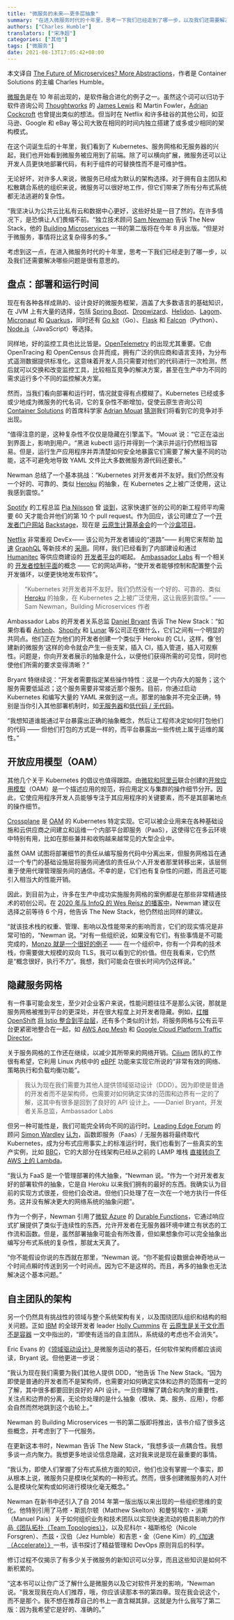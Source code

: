 ```yaml
---
title: "微服务的未来——更多层抽象"
summary: "在进入微服务时代的十年里，思考一下我们已经走到了哪一步，以及我们还需要解决哪些问题是很有意思的。"
authors: ["Charles Humble"]
translators: ["宋净超"]
categories: ["其他"]
tags: ["微服务"]
date: 2021-08-13T17:05:42+08:00
---
```


本文译自 [The Future of Microservices? More Abstractions](https://thenewstack.io/the-future-of-microservices-more-abstractions/)，作者是 Container Solutions 的主编 Charles Humble。

[微服务](https://thenewstack.io/category/microservices/)是在 10 年前出现的，是软件融合进化的例子之一。虽然这个词可以归功于软件咨询公司 [Thoughtworks](https://www.thoughtworks.com/) 的 [James Lewis](https://twitter.com/boicy) 和 Martin Fowler，[Adrian Cockcroft](https://www.linkedin.com/in/adriancockcroft/) 也曾提出类似的想法。但当时在 Netflix 和许多硅谷的其他公司，如亚马逊、Google 和 eBay 等公司大致在相同的时间内独立搭建了或多或少相同的架构模式。

在这个词诞生后的十年里，我们看到了 Kubernetes、服务网格和无服务器的兴起，我们也开始看到微服务被应用到了前端。除了可以横向扩展，微服务还可以让开发人员更快地部署代码，有利于组件的可替换性而不是可维护性。

无论好坏，对许多人来说，微服务已经成为默认的架构选择。对于拥有自主团队和松散耦合系统的组织来说，微服务可以很好地工作，但它们带来了所有分布式系统都无法逃避的复杂性。

“我坚决认为公共云比私有云和数据中心更好，这些好处是一目了然的。在许多情况下，是恐惧让人们畏缩不前。“独立技术顾问 [Sam Newman](https://www.linkedin.com/in/samnewman/) 告诉 The New Stack，他的 [Building Microservices](https://samnewman.io/books/building_microservices_2nd_edition/) 一书的第二版将在今年 8 月出版。“但是对于微服务，事情将比这复杂得多的多。”

考虑到这一点，在进入微服务时代的十年里，思考一下我们已经走到了哪一步，以及我们还需要解决哪些问题是很有意思的。

## 盘点：部署和运行时间

现在有各种各样成熟的、设计良好的微服务框架，涵盖了大多数语言的基础知识，在 JVM 上有大量的选择，包括 [Spring Boot](https://spring.io/projects/spring-boot)、[Dropwizard](https://www.dropwizard.io/en/latest/)、[Helidon](https://helidon.io/#/)、[Lagom](https://www.lagomframework.com/)、[Micronaut](https://micronaut.io/) 和 [Quarkus](https://quarkus.io/)，同时还有 [Go kit](https://github.com/go-kit/kit)（Go）、[Flask](https://flask.palletsprojects.com/en/2.0.x/) 和 [Falcon](https://falconframework.org/)（Python）、[Node.js](https://nodejs.org/en/)（JavaScript）等选择。

同样地，好的监控工具也比比皆是。[OpenTelemetry](https://thenewstack.io/getting-started-with-opentelemetry-for-java/) 的出现尤其重要。它由 OpenTracing 和 OpenCensus 合并而成，拥有广泛的供应商和语言支持，为分布式遥测数据提供标准化。这意味着开发人员只需要对他们的代码进行一次检测，然后就可以交换和改变监控工具，比较相互竞争的解决方案，甚至在生产中为不同的需求运行多个不同的监控解决方案。

然而，当我们看向部署和运行时，情况就变得有点模糊了。Kubernetes 已经或多或少地成为微服务的代名词，它的复杂性不断增加，促使云原生咨询公司 [Container Solutions](https://www.container-solutions.com/) 的首席科学家 [Adrian Mouat](https://twitter.com/adrianmouat) [猜测](https://blog.container-solutions.com/10-predictions-for-the-future-of-computing)我们将看到它的竞争对手出现。

“值得注意的是，这种复杂性不仅仅是隐藏在引擎盖下。“Mouat 说：“它正在溢出到界面上，影响到用户。“黑进 kubectl 运行并得到一个演示并运行仍然相当容易。但是，运行生产应用程序并弄清楚如何安全地暴露它们需要了解大量不同的功能，这不可避免地导致 YAML 文件比大多数微服务源代码还要长。”

Newman 总结了一个基本挑战：“Kubernetes 对开发者并不友好。我们仍然没有一个好的、可靠的、类似 [Heroku](https://www.heroku.com/) 的抽象，在 Kubernetes 之上被广泛使用，这让我感到震惊。”

[Spotify](https://www.spotify.com/) 的工程总监 [Pia Nilsson](https://www.linkedin.com/in/pia-nilsson-02b47b1/) 曾 [谈到](https://engineering.atspotify.com/2021/05/18/a-product-story-the-lessons-of-backstage-and-spotifys-autonomous-culture/)，这家快速扩张的公司的新工程师平均需要 60 天才能合并他们的第 10 个 pull request。作为回应，该公司建立了一个[开发者门户网站](https://thenewstack.io/design-a-better-kubernetes-experience-for-developers/) [Backstage](https://engineering.atspotify.com/2020/09/24/cloud-native-computing-foundation-accepts-backstage-as-a-sandbox-project/)，现在是 [云原生计算基金会](https://cncf.io/?utm_content=inline-mention)的一个[沙盒项目](https://backstage.io/)。

[Netflix](https://about.netflix.com/) 非常重视 DevEx—— 该公司为开发者铺设的“道路”—— 利用它来帮助 [加速](https://www.infoq.com/presentations/devex-netflix-graphql/) [GraphQL](https://graphql.org/) 等新技术的 [采用](https://www.infoq.com/presentations/devex-netflix-graphql/)。同样，我们已经看到了内部建设和通过 [Humanitec](https://humanitec.com/) 等供应商建设的 [开发者平台](https://info.container-solutions.com/the-rise-of-the-internal-developer-platform)的崛起。 [Ambassador Labs](https://www.getambassador.io/) 有一个相关的 [开发者控制平面](https://www.getambassador.io/developer-control-plane/)的概念 —— 它的网站声称，“使开发者能够控制和配置整个云开发循环，以便更快地发布软件”。

> “Kubernetes 对开发者并不友好。我们仍然没有一个好的、可靠的、类似 [Heroku](https://www.heroku.com/) 的抽象，在 Kubernetes 之上被广泛使用，这让我感到震惊。” ——Sam Newman，Building Microservices 作者

Ambassador Labs 的开发者关系总监 [Daniel Bryant](https://www.linkedin.com/in/danielbryantuk) 告诉 The New Stack：“如果你看看 [Airbnb](https://www.airbnb.com/)、[Shopify](https://www.shopify.com/) 和 [Lunar](https://tech.lunar.app/) 等公司正在做什么，它们之间有一个明显的共同点。他们正在为他们的开发者创建一个类似于 Heroku 的 CLI，这样，像’创建新的微服务’这样的命令就会产生一些支架，插入 CI，插入管道，插入可观察性。问题是，你向开发者展示的抽象是什么，以便他们获得所需的可见性，同时也使他们所需的要求变得清晰？”

Bryant 特继续说：“开发者需要指定某些操作特性：这是一个内存大的服务；这个服务需要低延迟；这个服务需要非常接近那个服务。目前，你通过启动 Kubernetes 和编写大量的 YAML 来做到这一点。那里的抽象并不完全正确，特别是当你引入其他部署机制时，如[无服务器](https://thenewstack.io/category/serverless/)和[低代码 / 无代码](https://thenewstack.io/how-low-code-can-help-enterprise-software-development/)。

“我想知道谁能通过平台暴露出正确的抽象概念，然后让工程师决定如何打包他们的代码 —— 但他们打包的方式是一样的，而平台暴露出一些传统上属于运维的属性。”

## 开放应用模型（OAM）

其他几个关于 Kubernetes 的倡议也值得跟踪。由[微软和阿里云](https://thenewstack.io/open-application-model-build-the-next-generation-of-cloud-native-applications/)联合创建的[开放应用模型](https://oam.dev/)（OAM）是一个描述应用的规范，将应用定义与集群的操作细节分开。因此，它使应用程序开发人员能够专注于其应用程序的关键要素，而不是其部署地点的操作细节。

[Crossplane](https://crossplane.io/) 是 [OAM](https://thenewstack.io/oam-the-kubernetes-application-model-bridging-development-and-deployment/) 的 Kubernetes 特定实现。它可以被企业用来在各种基础设施和云供应商之间建立和运维一个内部平台即服务（PaaS），这使得它在多云环境中特别有用，比如在那些兼并和收购越来越常见的大型企业中。

虽然 OAM 试图将部署细节的责任从编写服务代码中分离出来，但服务网格旨在通过一个专门的基础设施层将服务间通信的责任从个人开发者那里转移出来，该层侧重于使用代理管理服务间的通信。不幸的是，它们也有复杂性的问题，而且还可能引入相当大的性能开销。

因此，到目前为止，许多在生产中成功实施服务网格的案例都是在那些非常精通技术的初创公司。在 [2020 年与 InfoQ 的 Wes Reisz 的播客中](https://www.infoq.com/podcasts/monolith-microservices/?)，Newman 建议在选择之前等待 6 个月，他告诉 The New Stack，他仍然给出同样的建议。

“就该技术栈的权重、管理、影响以及性能带来的影响而言，它们的现实情况是非常可怕的，“Newman 说。“对有一些组织说，如果没有它们，有些事情是不可能完成的，[Monzo 就是一个很好的例子](https://monzo.com/blog/2019/04/03/deploying-envoy-proxy) —— 在一个组织中，你有一个异构的技术栈，你需要做大规模的双向 TLS，我可以看到它的价值。但在我看来，它仍然是“概念很好，执行不力”。我想，我们可能会在很长时间内仍这样说。”

## 隐藏服务网格

有一件事可能会发生，至少对企业客户来说，性能问题往往不是那么尖锐，那就是服务网格被推到平台的更深处，并在很大程度上对开发者隐藏。例如，[红帽 OpenShift](https://www.openshift.com/try?utm_content=inline-mention) [将 Istio 整合到平台层](https://www.openshift.com/blog/istio-on-openshift-in-2020)，还有多个类似的计划，将服务网格与公有云平台更紧密地整合在一起，如 [AWS App Mesh](https://aws.amazon.com/app-mesh/?aws-app-mesh-blogs.sort-by=item.additionalFields.createdDate&aws-app-mesh-blogs.sort-order=desc&whats-new-cards.sort-by=item.additionalFields.postDateTime&whats-new-cards.sort-order=desc) 和 [Google Cloud Platform Traffic Director](https://cloud.google.com/traffic-director)。

关于服务网格的工作还在继续，以减少其所带来的网络开销。[Cilium](https://cilium.io/) 团队的工作很有希望，它利用 Linux 内核中的 [eBPF](https://ebpf.io/) 功能来实现它所说的“非常有效的网络、策略执行和负载均衡功能”。

> 我认为现在我们需要为其他人提供领域驱动设计（DDD）。因为即使是普通的开发者而不是架构师，也需要对如何确定实体的范围和边界有一定的了解，这其中有很多是回到了良好的 API 设计上。——Daniel Bryant，开发者关系总监，Ambassador Labs

但另一种可能性是，我们可能完全转向不同的运行时。[Leading Edge Forum](https://leadingedgeforum.com/) 的顾问 [Simon Wardley](https://www.linkedin.com/in/simonwardley/) [认为](https://acloudguru.com/blog/engineering/simon-wardley-is-a-big-fan-of-containers-despite-what-you-might-think)，函数即服务（Faas）/ 无服务器将最终取代 Kubernetes，成为分布式应用事实上的标准运行时，我们也看到了一些真实的生产实例，比如 [BBC](https://www.bbc.com/)，它的大部分在线架构已经从之前的 LAMP 堆栈 [直接转向了 AWS 上的 Lambda](https://www.infoq.com/podcasts/bbc-aws-lambda-react-cicd/)。

“我认为 FaaS 是一个管理部署的伟大抽象，“Newman 说。“作为一个对开发者友好的部署软件的抽象，它是自 Heroku 以来我们拥有的最好的东西。我确实认为目前的实现方式很差，但他们会改进。但他们只处理了在一次在一个地方执行一件任务。这并没有解决更大的网络系统的抽象问题”。

作为一个例子，Newman 引用了[微软 Azure](https://azure.microsoft.com/) 的 [Durable Functions](https://docs.microsoft.com/en-us/azure/azure-functions/durable/durable-functions-overview?tabs=csharp)，它通过响应式扩展提供了类似于连续性的东西，允许开发者在无服务器环境中建立有状态的工作流和函数。但是，虽然部署抽象可能会有所改善，但如果想象你可以完全抽象出编写分布式系统的复杂性，那就太天真了。

“你不能假设你说的东西就在那里，“Newman 说。“你不能假设数据会神奇地从一个时间点瞬时传送到另一个时间点。因为它不是这样的。而且，再多的抽象也无法解决这个基本问题。”

## 自主团队的架构

另一个仍然具有挑战性的领域与整个系统架构有关，以及围绕团队组织和结构的相关问题。正如 [IBM](https://www.ibm.com/cloud?utm_content=logo-sponsorpage&utm_source=thenewstack&utm_medium=website&utm_campaign=platform) 的全球开发者 leader [Holly Cummins](https://www.linkedin.com/in/holly-k-cummins) 在 [云原生是关于文化而不是容器](https://cloudnative.to/cloud-native-culture-not-container/) 一文中指出的，“即使有适当的自主团队，系统级的考虑也不会消失”。

Eric Evans 的《[领域驱动设计》](https://www.amazon.com/gp/product/0321125215/ref=as_li_tl?ie=UTF8&camp=1789&creative=9325&creativeASIN=0321125215&linkCode=as2&tag=martinfowlerc-20)是微服务运动的基石，任何软件架构师都应该阅读，Bryant 说。但他更进一步说：

“我认为现在我们需要为我们其他人提供 DDD，“他告诉 The New Stack。“因为即使是普通的开发者而不是架构师，也需要对如何确定实体和边界的范围有一定的了解，其中很多都要回到良好的 API 设计。一旦你理解了耦合和内聚的重要性，关注点和边界的分离，无论你处理的是什么抽象（模块、类、服务、应用），你都会自然而然地跳到这个齿轮上。”

Newman 的 Building Microservices 一书的第二版即将推出，该书介绍了很多这些概念，并考虑到了下一代服务。

在更新这本书时，Newman 告诉 The New Stack，“我想多谈一点耦合性。我想多谈一点内聚力。我想更多地谈论信息隐藏，这对我来说是现在最重要的事情。

“我认为，即使人们掌握了分布式系统方面的知识，他们也没有掌握一个事实，即从根本上说，微服务只是模块化架构的一种形式。然而，很多创建微服务的人对什么是模块化架构或如何进行模块化毫无概念。”

Newman 在新书中还引入了自 2014 年第一版出版以来出现的一些组织思维的变化。他特别引用了马修・斯凯尔顿（Matthew Skelton）和曼努埃尔・派斯（Manuel Pais）关于如何组织业务和技术团队以实现快速流动的极具影响力的作品[《团队拓扑（Team Topologies）》](https://teamtopologies.com/book)，以及尼科尔・福斯格伦（Nicole Forsgren）、杰兹・汉伯（Jez Humble）和吉恩・金（Gene Kim）的[《加速（Accelerate）》](https://itrevolution.com/accelerate-book/)一书，该书探讨了精益管理和 DevOps 原则背后的科学。

修订过程不仅揭示了有多少关于微服务的新知识可以分享，而且这些知识是如何不断积累的。

“这本书可以让你广泛了解什么是微服务以及它对软件开发的影响，“Newman 说。“我发现我在向人们推荐，哦，你应该读那本书的第四章。现在我会说这个，而不是那个。我不想在推荐自己的书上一直含糊其辞。这就是为什么我写了第二版：因为我希望它是好的、准确的。”
